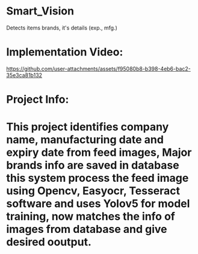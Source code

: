 # Smart_Vision
Detects items brands, it's details (exp., mfg.)

# Implementation Video:


https://github.com/user-attachments/assets/f95080b8-b398-4eb6-bac2-35e3ca81b132

# Project Info:

# This project identifies company name, manufacturing date and expiry date from feed images, Major brands info are saved in database this system process the feed image using Opencv, Easyocr, Tesseract software and uses Yolov5 for model training, now matches the info of images from database and give desired ooutput.

